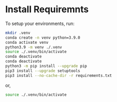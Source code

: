 # Install Requiremnts

To setup your environments, run:


```bash
mkdir .venv
conda create -n venv python=3.9.0
conda activate venv
python3.9 -m venv ./.venv
source ./.venv/bin/activate
conda deactivate
conda deactivate
python3 -m pip install --upgrade pip
pip3 install --upgrade setuptools
pip3 install --no-cache-dir -r requirements.txt
```

or,

```bash
source ./.venv/bin/activate
```


